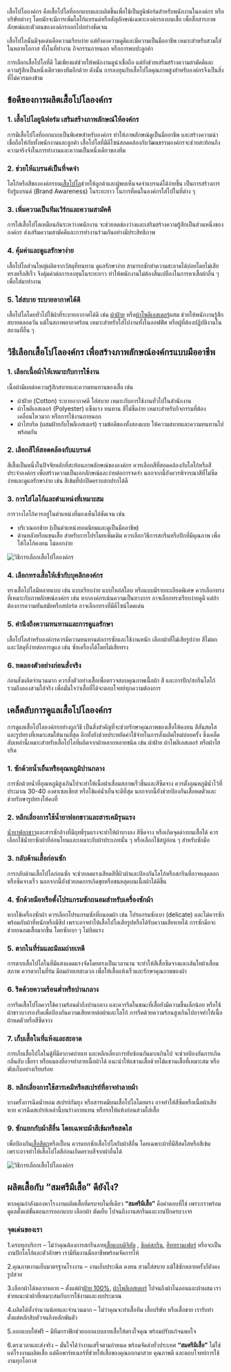 เสื้อโปโลองค์กร คือเสื้อโปโลที่ออกแบบและผลิตขึ้นเพื่อใช้เป็นยูนิฟอร์มสำหรับพนักงานในองค์กร หรือบริษัทต่างๆ โดยมักจะมีการเพิ่มโลโก้แบรนด์หรือสัญลักษณ์เฉพาะองค์กรลงบนเสื้อ เพื่อสื่อสารภาพลักษณ์และตัวตนขององค์กรออกไปอย่างชัดเจน 

เสื้อโปโลนั้นมีจุดเด่นคือความเรียบง่าย แต่ยังคงความดูดีและมีความเป็นมืออาชีพ เหมาะสำหรับสวมใส่ในหลายโอกาส ทั้งในที่ทำงาน กิจกรรมภายนอก หรือการพบปะลูกค้า

การเลือกเสื้อโปโลที่ดี ไม่เพียงแต่ช่วยให้พนักงานดูน่าเชื่อถือ แต่ยังช่วยเสริมสร้างความสามัคคีและความรู้สึกเป็นหนึ่งเดียวของทีมอีกด้วย ดังนั้น การลงทุนกับเสื้อโปโลคุณภาพสูงสำหรับองค์กรจึงเป็นสิ่งที่ไม่ควรมองข้าม

## ข้อดีของการผลิตเสื้อโปโลองค์กร

### 1. เสื้อโปโลยูนิฟอร์ม เสริมสร้างภาพลักษณ์ให้องค์กร

การมีเสื้อโปโลที่ออกแบบเป็นพิเศษสำหรับองค์กร ทำให้ภาพลักษณ์ดูเป็นมืออาชีพ และสร้างความน่าเชื่อถือให้กับทั้งพนักงานและลูกค้า เสื้อโปโลที่มีดีไซน์สอดคล้องกับวัฒนธรรมองค์กรจะช่วยสะท้อนถึงความจริงจังในการทำงานและความเป็นหนึ่งเดียวของทีม

### 2. ช่วยให้แบรนด์เป็นที่จดจำ

โลโก้หรือสีขององค์กรบน[เสื้อโปโล](what-is-a-polo-shirt)ช่วยให้ลูกค้าและผู้พบเห็นจดจำแบรนด์ได้ง่ายขึ้น เป็นการสร้างการรับรู้แบรนด์ (Brand Awareness) ในระยะยาว ในการที่คนในองค์กรใส่ไปในที่ต่าง ๆ 

### 3. เพิ่มความเป็นทีมเวิร์กและความสามัคคี

การใส่เสื้อโปโลเหมือนกันระหว่างพนักงาน จะช่วยลดช่องว่างและเสริมสร้างความรู้สึกเป็นส่วนหนึ่งขององค์กร ส่งเสริมความสามัคคีและการทำงานร่วมกันอย่างมีประสิทธิภาพ

### 4. คุ้มค่าและดูแลรักษาง่าย

เสื้อโปโลส่วนใหญ่ผลิตจากวัสดุที่ทนทาน ดูแลรักษาง่าย สามารถซักทำความสะอาดได้บ่อยโดยไม่เสียทรงหรือสีเร็ว จึงคุ้มค่าต่อการลงทุนในระยะยาว ทำให้พนักงานไม่ต้องสิ้นเปลืองในการหาเสื้อผ้าอื่น ๆ เพื่อใส่มาทำงาน

### 5. ใส่สบาย ระบายอากาศได้ดี

เสื้อโปโลโดยทั่วไปใช้ผ้าที่ระบายอากาศได้ดี เช่น [ผ้าฝ้าย](what-is-cotton-and-why-should-you-choose-it) หรือ[ผ้าโพลีเอสเตอร์](what-is-polyester-fabric-used-for)ผสม ช่วยให้พนักงานรู้สึกสบายตลอดวัน แม้ในสภาพอากาศร้อน เหมาะสำหรับใส่ไปงานทั้งในออฟฟิศ หรือผู้ที่ต้องปฏิบัติงานในสถานที่อื่น ๆ 

## วิธีเลือกเสื้อโปโลองค์กร เพื่อสร้างภาพลักษณ์องค์กรแบบมืออาชีพ

### 1. เลือกเนื้อผ้าให้เหมาะกับการใช้งาน

เนื้อผ้ามีผลต่อความรู้สึกสบายและความทนทานของเสื้อ เช่น

- ผ้าฝ้าย (Cotton) ระบายอากาศดี ใส่สบาย เหมาะกับการใช้งานทั่วไปในสำนักงาน
- ผ้าโพลีเอสเตอร์ (Polyester) แข็งแรง ทนทาน สีไม่ซีดง่าย เหมาะสำหรับกิจกรรมที่ต้องเคลื่อนไหวมาก หรือการใช้งานภายนอก
- ผ้าไฮบริด (ผสมฝ้ายกับโพลีเอสเตอร์) รวมข้อดีของทั้งสองแบบ ให้ความสบายและความทนทานไปพร้อมกัน

### 2. เลือกสีให้สอดคล้องกับแบรนด์

สีเสื้อเป็นหนึ่งในปัจจัยหลักที่สะท้อนภาพลักษณ์ขององค์กร ควรเลือกสีที่สอดคล้องกับโลโก้หรือสีประจำองค์กร เพื่อสร้างความเป็นเอกลักษณ์และง่ายต่อการจดจำ นอกจากนี้ยังควรพิจารณาสีที่ไม่ซีดง่ายและดูแลรักษาง่าย เช่น สีเข้มที่ปกปิดคราบสกปรกได้ดี

### 3. การใส่โลโก้และตำแหน่งที่เหมาะสม

การวางโลโก้ควรอยู่ในตำแหน่งที่มองเห็นได้ชัดเจน เช่น

- บริเวณอกซ้าย (เป็นตำแหน่งยอดนิยมและดูเป็นมืออาชีพ)
- ด้านหลังหรือแขนเสื้อ สำหรับการโปรโมทเพิ่มเติม
ควรเลือกวิธีการสกรีนหรือปักที่มีคุณภาพ เพื่อให้โลโก้คงทน ไม่ลอกง่าย

![วิธีการเลือกเสื้อโปโลองค์กร](/blog/how-to-choose-a-corporate-polo-shirt-1.webp)

### 4. เลือกทรงเสื้อให้เข้ากับบุคลิกองค์กร

ทรงเสื้อโปโลมีหลายแบบ เช่น แบบเรียบง่าย แบบไหล่สโลบ หรือแบบมีรายละเอียดพิเศษ ควรเลือกทรงที่เหมาะกับภาพลักษณ์องค์กร เช่น หากองค์กรเน้นความเป็นทางการ อาจเลือกทรงเรียบง่ายดูดี แต่ถ้าต้องการความทันสมัยหรือสปอร์ต อาจเลือกทรงที่มีดีไซน์โดดเด่น

### 5. คำนึงถึงความทนทานและการดูแลรักษา

เสื้อโปโลสำหรับองค์กรควรมีความทนทานต่อการซักและใช้งานหนัก เลือกผ้าที่ไม่เสียรูปง่าย สีไม่ตก และวัสดุที่ง่ายต่อการดูแล เช่น ซักเครื่องได้โดยไม่เสียทรง

### 6. ทดลองตัวอย่างก่อนสั่งจริง

ก่อนสั่งผลิตจำนวนมาก ควรสั่งตัวอย่างเสื้อเพื่อตรวจสอบคุณภาพเนื้อผ้า สี และการปัก/สกรีนโลโก้ รวมถึงลองสวมใส่จริง เพื่อมั่นใจว่าเสื้อที่ได้จะตอบโจทย์ทุกความต้องการ

## เคล็ดลับการดูแลเสื้อโปโลองค์กร

การดูแลเสื้อโปโลองค์กรอย่างถูกวิธี เป็นสิ่งสำคัญที่จะช่วยรักษาคุณภาพของเสื้อให้คงทน สีสันสดใส และรูปทรงที่เหมาะสมให้นานที่สุด อีกทั้งยังช่วยประหยัดค่าใช้จ่ายในการสั่งผลิตใหม่บ่อยครั้ง ซึ่งเคล็ดลับเหล่านี้เหมาะสำหรับเสื้อโปโลที่ผลิตจากผ้าหลากหลายชนิด เช่น ผ้าฝ้าย ผ้าโพลีเอสเตอร์ หรือผ้าไฮบริด

### 1. ซักด้วยน้ำเย็นหรืออุณหภูมิปานกลาง

การซักด้วยน้ำที่อุณหภูมิสูงเกินไปจะทำให้เนื้อผ้าเสื่อมสภาพเร็วขึ้นและสีซีดจาง ควรตั้งอุณหภูมิน้ำไว้ที่ประมาณ 30-40 องศาเซลเซียส หรือใช้แค่น้ำเย็นจะดีที่สุด นอกจากนี้ยังช่วยป้องกันเสื้อหดตัวและช่วยรักษารูปทรงให้คงที่

### 2.  หลีกเลี่ยงการใช้น้ำยาฟอกขาวและสารเคมีรุนแรง

[น้ำยาฟอกขาว](https://marumothai.com/article/ทำความรู้จัก-ผงฝอกขาว-ตั/)และสารซักล้างที่มีฤทธิ์รุนแรงจะทำให้ผ้าบางลง สีซีดจาง หรือเกิดจุดด่างบนเสื้อได้ ควรเลือกใช้น้ำยาซักผ้าที่อ่อนโยนและเหมาะกับผ้าประเภทนั้น ๆ หรือเลือกใช้สบู่อ่อน ๆ สำหรับซักมือ

### 3. กลับด้านเสื้อก่อนซัก 

การกลับด้านเสื้อโปโลก่อนซัก จะช่วยลดแรงเสียดสีที่ผิวผ้าและป้องกันโลโก้หรือสกรีนที่อาจหลุดลอก หรือซีดจางเร็ว นอกจากนี้ยังช่วยลดการเกิดขุยหรือขนหลุดบนเนื้อผ้าได้ดีขึ้น

### 4. ซักด้วยมือหรือตั้งโปรแกรมซักถนอมสำหรับเครื่องซักผ้า

หากใช้เครื่องซักผ้า ควรเลือกโปรแกรมซักที่ถนอมผ้า เช่น โปรแกรมซักเบา (delicate) และไม่ควรซักพร้อมกับผ้าที่หนักหรือมีซิป เพราะอาจทำให้เสื้อโปโลเสียรูปหรือได้รับความเสียหายได้ การซักมือจะช่วยถนอมเสื้อมากขึ้น โดยซักเบา ๆ ไม่บิดแรง

### 5. ตากในที่ร่มและมีลมถ่ายเทดี

การตากเสื้อโปโลในที่มีแสงแดดแรงจัดโดยตรงเป็นเวลานาน จะทำให้สีเสื้อซีดจางและเส้นใยผ้าเสื่อมสภาพ ควรตากในที่ร่ม มีลมถ่ายเทสะดวก เพื่อให้เสื้อแห้งเร็วและรักษาคุณภาพของผ้า

### 6. รีดด้วยความร้อนต่ำหรือปานกลาง

การรีดเสื้อโปโลควรใช้ความร้อนต่ำถึงปานกลาง และควรรีดในขณะที่เสื้อยังมีความชื้นเล็กน้อย หรือใช้ผ้าขาวบางรองรีดเพื่อป้องกันความเสียหายต่อผ้าและโลโก้ การรีดด้วยความร้อนสูงเกินไปอาจทำให้เนื้อผ้าหดตัวหรือสีซีดจาง

### 7. เก็บเสื้อในที่แห้งและสะอาด

การเก็บเสื้อโปโลในตู้ที่มีอากาศถ่ายเท และหลีกเลี่ยงการทับซ้อนกันมากเกินไป จะช่วยป้องกันการเกิดกลิ่นอับ เชื้อรา หรือแมลงที่อาจทำลายเนื้อผ้าได้ แนะนำให้แขวนเสื้อด้วยไม้แขวนเสื้อที่เหมาะสม หรือพับเก็บอย่างเรียบร้อย

### 8. หลีกเลี่ยงการใช้สารเคมีหรือสเปรย์ที่อาจทำลายผ้า

บางครั้งการฉีดน้ำหอม สเปรย์กันยุง หรือสารเคมีบนเสื้อโปโลโดยตรง อาจทำให้สีซีดหรือเนื้อผ้าเสียหาย ควรฉีดสเปรย์เหล่านี้บนร่างกายแทน หรือรอให้แห้งก่อนสวมใส่เสื้อ

### 9. ซักแยกกับผ้าสีอื่น โดยเฉพาะผ้าสีเข้มหรือสดใส

เพื่อป้องกัน[เสื้อสีตก](what-causes-color-fading-on-clothes)หรือเปื้อน ควรแยกซักเสื้อโปโลกับผ้าสีอื่น โดยเฉพาะผ้าที่มีสีสดใสหรือสีเข้ม เพราะอาจทำให้เสื้อโปโลสีอ่อนเกิดคราบสีจากผ้าอื่นได้

![วิธีการเลือกเสื้อโปโลองค์กร](/blog/how-to-choose-a-corporate-polo-shirt-2.webp)

## ผลิตเสื้อกับ “สมศรีมีเสื้อ” ดียังไง?

หากคุณกำลังมองหาโรงงานผลิตเสื้อที่ครบจบในที่เดียว **“สมศรีมีเสื้อ”** คือคำตอบที่ใช่ เพราะเราพร้อมดูแลตั้งแต่ขั้นตอนการออกแบบ เลือกผ้า ตัดเย็บ ไปจนถึงงานสกรีนและงานปักครบวงจร

### จุดเด่นของเรา

1.ครบทุกบริการ – ไม่ว่าคุณต้องการสกรีนลาย[เสื้อแบบดิจิทัล](what-is-dtg-screen) , [ซิลค์สกรีน](what-is-silks-creen), [ฮีททรานเฟอร์](what-is-transfer-printing) หรือจะเป็นงานปักโลโก้และตัวอักษร เรามีทีมงานมืออาชีพพร้อมจัดการให้

2.คุณภาพงานเย็บมาตรฐานโรงงาน – งานเย็บประณีต คงทน สวมใส่สบาย แม้ใช้ซักหลายครั้งก็ยังคงรูปสวย

3.เลือกผ้าได้หลากหลาย – ตั้งแต่ผ้า[ฝ้าย 100%](what-is-cotton-and-why-should-you-choose-it), [ผ้าโพลีเอสเตอร์](what-is-polyester-fabric-used-for) ไปจนถึงผ้าไนลอนและผ้าผสม เราช่วยแนะนำผ้าที่เหมาะสมกับการใช้งานและงบประมาณ

4.ผลิตได้ทั้งจำนวนน้อยและจำนวนมาก – ไม่ว่าคุณจะทำเสื้อทีม เสื้อบริษัท หรือเสื้อขาย เรารับทำตั้งแต่หลักสิบตัวจนถึงหลักพันตัว

5.ออกแบบให้ฟรี – มีทีมกราฟิกช่วยออกแบบลายเสื้อให้ตรงใจคุณ พร้อมปรับแก้จนพอใจ

6.ตรงเวลาและส่งจริง – มั่นใจได้ว่างานเสร็จตามกำหนด พร้อมจัดส่งทั่วประเทศ
**“สมศรีมีเสื้อ”** ไม่ใช่แค่โรงงานผลิตเสื้อ แต่คือพาร์ทเนอร์ที่ช่วยให้เสื้อของคุณออกมาสวย คุณภาพดี และตอบโจทย์การใช้งานทุกโอกาส



